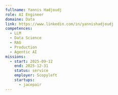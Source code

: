 ```yaml
---
fullname: Yannis Hadjoudj
role: AI Engineer
domaine: Data
link: https://www.linkedin.com/in/yannishadjoudj
competences:
  - LLM
  - Data Science
  - RAG
  - Production
  - Agentic AI
missions:
  - start: 2025-09-12
    end: 2025-12-31
    status: service
    employer: Scopyleft
    startups:
      - jacepair
---
```

